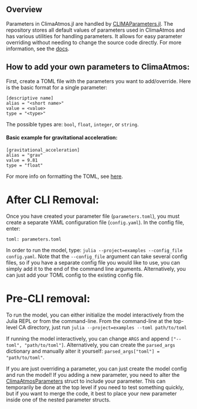 ## Overview
Parameters in ClimaAtmos.jl are handled by [CLIMAParameters.jl](https://github.com/CliMA/CLIMAParameters.jl). The repository stores all default values of parameters used in ClimaAtmos and has various utilities for handling parameters. It allows for easy parameter overriding without needing to change the source code directly. For more information, see the [docs](https://clima.github.io/CLIMAParameters.jl/dev/).

## How to add your own parameters to ClimaAtmos:
First, create a TOML file with the parameters you want to add/override. Here is the basic format for a single parameter:
```
[descriptive name]
alias = "<short name>"
value = <value>
type = "<type>"
```
The possible types are: `bool`, `float`, `integer`, or `string`.

#### Basic example for gravitational acceleration:
```
[gravitational_acceleration]
alias = "grav"
value = 9.81
type = "float"
```
For more info on formatting the TOML, see [here]([https://clima.github.io/CLIMAParameters.jl/dev/toml/](https://clima.github.io/CLIMAParameters.jl/dev/toml/)). 


# After CLI Removal:
Once you have created your parameter file (`parameters.toml`), you must create a separate YAML configuration file (`config.yaml`).
In the config file, enter:
```
toml: parameters.toml
```
In order to run the model, type: `julia --project=examples --config_file config.yaml`.
Note that the `--config_file` argument can take several config files, so if you have a separate config file you would like to use,
you can simply add it to the end of the command line arguments. Alternatively, you can just add your TOML config to the existing config file.

# Pre-CLI removal:
To run the model, you can either initialize the model interactively from the Julia REPL or from the command-line.
From the command-line at the top-level CA directory, just run `julia --project=examples --toml path/to/toml`

If running the model interactively, you can change `ARGS` and append `["--toml", "path/to/toml"]`.
Alternatively, you can create the `parsed_args` dictionary and manually alter it yourself: `parsed_args["toml"] = "path/to/toml"`.

If you are just overriding a parameter, you can just create the model config and run the model! 
If you adding a new parameter, you need to alter the [ClimaAtmosParameters]([https://github.com/CliMA/ClimaAtmos.jl/blob/main/src/parameters/Parameters.jl](https://github.com/CliMA/ClimaAtmos.jl/blob/main/src/parameters/Parameters.jl#L13)) struct to include your parameter. This can temporarily be done at the top level if you need to test something quickly, but if you want to merge the code, it best to place your new parameter inside one of the nested parameter structs.